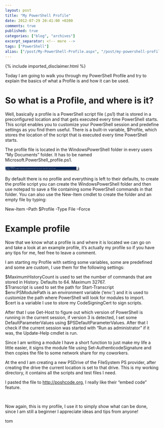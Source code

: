 ```yaml
---
layout: post
title: "My PowerShell Profile"
date: 2012-07-29 20:41:00 +0200
comments: true
published: true
categories: ["blog", "archives"]
excerpt_separator: <!-- more -->
tags: ["PowerShell"]
alias: ["/post/My-PowerShell-Profile.aspx", "/post/my-powershell-profile.aspx"]
---
```

<!-- more -->
{% include imported_disclaimer.html %}
<p>Today I am going to walk you through my PowerShell Profile and try to explain the basics of what a Profile is and how it can be used.</p>  <h1></h1>  <h1>So what is a Profile, and where is it?</h1>  <p>Well, basically a profile is a PowerShell script file (.ps1) that is stored in a preconfigured location and that gets executed every time PowerShell starts. This script enables you to customize your PowerShell session and predefine settings as you find them useful. There is a built-in variable, $Profile, which stores the location of the script that is executed every time PowerShell starts. </p>  <p>The profile file is located in the WindowsPowerShell folder in every users “My Documents” folder. It has to be named Microsoft.PowerShell_profile.ps1.</p>  <p><a href="/assets/image_446.png"><img title="image" style="border-left-width: 0px; border-right-width: 0px; background-image: none; border-bottom-width: 0px; padding-top: 0px; padding-left: 0px; margin: 0px; display: inline; padding-right: 0px; border-top-width: 0px" border="0" alt="image" src="/assets/image_thumb_444.png" width="244" height="14" /></a></p>  <p>By default there is no profile and everything is left to their defaults, to create the profile script you can create the WindowsPowerShell folder and then use notepad to save a file containing some PowerShell commands in that folder. You can also use the New-Item cmdlet to create the folder and an empty file by typing:</p>  <p>New-Item –Path $Profile -Type File –Force </p>  <h1>Example profile</h1>  <p>Now that we know what a profile is and where it is located we can go on and take a look at an example profile, it’s actually my profile so if you have any tips for me, feel free to leave a comment.</p>  <p>I am starting my Profile with setting some variables, some are predefined and some are custom, I use them for the following settings:</p>  <p>$MaximumHistoryCount is used to set the number of commands that are stored in History. Defaults to 64. Maximum 32767.    <br />$Transcript is used to set the path for Start-Transcript     <br />$env:PSModulePath is an environment variable (‘env:’) and it is used to customize the path where PowerShell will look for modules to import.     <br />$cert is a variable I use to store my CodeSigningCert to sign scripts.</p>  <p>After that I use Get-Host to figure out which version of PowerShell is running in the current session, if version 3 is detected, I set some DefaultParameterValues using $PSDefaultParameterValues. After that I check if the current session was started with “Run as administrator” if it was, the Update-Help cmdlet is run.</p>  <p>Since I am writing a module I have a short function to just make my life a little easier, it signs the module file using Set-AuthenticodeSignature and then copies the file to some network share for my coworkers.</p>  <p>At the end I am creating a new PSDrive of the FileSystem PS provider, after creating the drive the current location is set to that drive. This is my working directory, it contains all the scripts and test files I need.</p>  <p>I pasted the file to <a href="http://poshcode.org/3552">http://poshcode.org</a>, I really like their “embed code” feature.</p> <script type="text/javascript" src="http://PoshCode.org/embed/3552"></script>  <p>&#160;</p>  <p>Now again, this is my profile, I use it to simply show what can be done, since I am still a beginner I appreciate ideas and tips from anyone!</p>  <p>tom</p>
